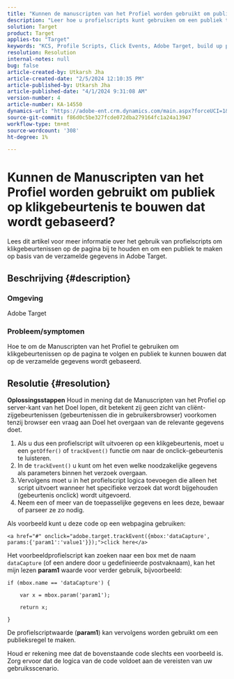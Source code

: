 ```yaml
---
title: "Kunnen de manuscripten van het Profiel worden gebruikt om publiek op klikgebeurtenis te bouwen?"
description: "Leer hoe u profielscripts kunt gebruiken om een publiek te maken op basis van de verzamelde gegevens in Adobe Target."
solution: Target
product: Target
applies-to: "Target"
keywords: "KCS, Profile Scripts, Click Events, Adobe Target, build up publiek, onclick"
resolution: Resolution
internal-notes: null
bug: false
article-created-by: Utkarsh Jha
article-created-date: "2/5/2024 12:10:35 PM"
article-published-by: Utkarsh Jha
article-published-date: "4/1/2024 9:31:08 AM"
version-number: 4
article-number: KA-14550
dynamics-url: "https://adobe-ent.crm.dynamics.com/main.aspx?forceUCI=1&pagetype=entityrecord&etn=knowledgearticle&id=a16c748c-1fc4-ee11-9079-6045bd0065f9"
source-git-commit: f86d0c5be327fcde072dba279164fc1a24a13947
workflow-type: tm+mt
source-wordcount: '308'
ht-degree: 1%

---
```


# Kunnen de Manuscripten van het Profiel worden gebruikt om publiek op klikgebeurtenis te bouwen dat wordt gebaseerd?


Lees dit artikel voor meer informatie over het gebruik van profielscripts om klikgebeurtenissen op de pagina bij te houden en om een publiek te maken op basis van de verzamelde gegevens in Adobe Target.

## Beschrijving {#description}


### Omgeving

Adobe Target

### Probleem/symptomen

Hoe te om de Manuscripten van het Profiel te gebruiken om klikgebeurtenissen op de pagina te volgen en publiek te kunnen bouwen dat op de verzamelde gegevens wordt gebaseerd.


## Resolutie {#resolution}


<b>Oplossingsstappen</b>
Houd in mening dat de Manuscripten van het Profiel op server-kant van het Doel lopen, dit betekent zij geen zicht van cliënt-zijgebeurtenissen (gebeurtenissen die in gebruikersbrowser) voorkomen tenzij browser een vraag aan Doel het overgaan van de relevante gegevens doet.

1. Als u dus een profielscript wilt uitvoeren op een klikgebeurtenis, moet u een `getOffer()` of `trackEvent()` functie om naar de onclick-gebeurtenis te luisteren.
2. In de `trackEvent()` u kunt om het even welke noodzakelijke gegevens als parameters binnen het verzoek overgaan.
3. Vervolgens moet u in het profielscript logica toevoegen die alleen het script uitvoert wanneer het specifieke verzoek dat wordt bijgehouden (gebeurtenis onclick) wordt uitgevoerd.
4. Neem een of meer van de toepasselijke gegevens en lees deze, bewaar of parseer ze zo nodig.


Als voorbeeld kunt u deze code op een webpagina gebruiken:

`<a href="#" onclick="adobe.target.trackEvent({mbox:'dataCapture', params:{'param1':'value1'}});">click here</a>`

Het voorbeeldprofielscript kan zoeken naar een box met de naam `dataCapture` (of een andere door u gedefinieerde postvaknaam), kan het mijn lezen <b>param1</b> waarde voor verder gebruik, bijvoorbeeld:


```
if (mbox.name == 'dataCapture') {
```


`    var x = mbox.param('param1'); `

`    return x; `

`}`

De profielscriptwaarde (<b>param1</b>) kan vervolgens worden gebruikt om een publieksregel te maken.

Houd er rekening mee dat de bovenstaande code slechts een voorbeeld is. Zorg ervoor dat de logica van de code voldoet aan de vereisten van uw gebruiksscenario.
